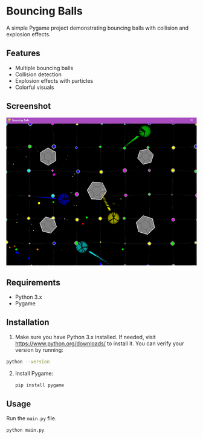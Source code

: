 # Bouncing Balls

A simple Pygame project demonstrating bouncing balls with collision and explosion effects.

## Features

- Multiple bouncing balls
- Collision detection
- Explosion effects with particles
- Colorful visuals

## Screenshot

![Screenshot](screenshot.png)

## Requirements

- Python 3.x
- Pygame

## Installation

1. Make sure you have Python 3.x installed. If needed, visit https://www.python.org/downloads/ to install it. You can verify your version by running:
```bash
python --version
```
2.  Install Pygame:

    ```bash
    pip install pygame
    ```

## Usage

Run the `main.py` file.

```bash
python main.py